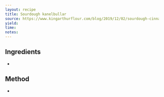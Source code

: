 ```yaml
---
layout: recipe
title: Sourdough kanelbullar
source: https://www.kingarthurflour.com/blog/2019/12/02/sourdough-cinnamon-buns
yield: 
time: 
notes: 
---
```


## Ingredients
- 

## Method
- 
